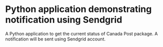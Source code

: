 # Python application demonstrating notification using Sendgrid

A Python application to get the current status of Canada Post package. A notification will be sent using Sendgrid account.